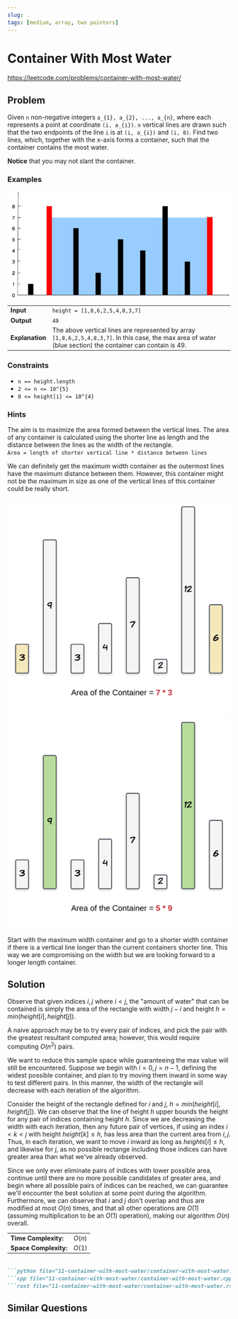```yaml
---
slug: .
tags: [medium, array, two pointers]
---
```


# Container With Most Water

<Difficulty m />

https://leetcode.com/problems/container-with-most-water/

## Problem

Given `n` non-negative integers `a_{1}, a_{2}, ..., a_{n}`, where each represents a point at coordinate `(i, a_{i})`. `n` vertical lines are drawn such that the two endpoints of the line `i` is at `(i, a_{i})` and `(i, 0)`. Find two lines, which, together with the x-axis forms a container, such that the container contains the most water.

**Notice** that you may not slant the container.

### Examples

<Example>

![Visual example](./assets/example.jpg)

| | |
:--|:--
**Input**       | `height = [1,8,6,2,5,4,8,3,7]`  
**Output**      | `49`
**Explanation** | The above vertical lines are represented by array `[1,8,6,2,5,4,8,3,7]`. In this case, the max area of water (blue section) the container can contain is 49.

</Example>

### Constraints

- `n == height.length`
- `2 <= n <= 10^{5}`
- `0 <= height[i] <= 10^{4}`

### Hints

<Hint>

The aim is to maximize the area formed between the vertical lines. The area of any container is calculated using the shorter line as length and the distance between the lines as the width of the rectangle.  
`Area = length of shorter vertical line * distance between lines`

We can definitely get the maximum width container as the outermost lines have the maximum distance between them. However, this container might not be the maximum in size as one of the vertical lines of this container could be really short.

![](./assets/hint1_1.png)
![](./assets/hint1_2.png)

</Hint>

<Hint>

Start with the maximum width container and go to a shorter width container if there is a vertical line longer than the current containers shorter line. This way we are compromising on the width but we are looking forward to a longer length container.

</Hint>

## Solution

Observe that given indices $i,j$ where $i < j$, the "amount of water" that can be contained is simply the area of the rectangle with width $j - i$ and height $h = min(height[i], height[j])$.

A naive approach may be to try every pair of indices, and pick the pair with the greatest resultant computed area; however, this would require computing $O(n^2)$ pairs.

We want to reduce this sample space while guaranteeing the max value will still be encountered. Suppose we begin with $i=0, j=n-1$, defining the widest possible container, and plan to try moving them inward in some way to test different pairs. In this manner, the width of the rectangle will decrease with each iteration of the algorithm.

Consider the height of the rectangle defined for $i$ and $j$, $h = min(height[i], height[j])$. We can observe that the line of height $h$ upper bounds the height for any pair of indices containing height $h$. Since we are decreasing the width with each iteration, then any future pair of vertices, if using an index $i < k < j$ with height $height[k] \leq h$, has less area than the current area from $i,j$. Thus, in each iteration,  we want to move $i$ inward as long as $heights[i] \leq h$, and likewise for $j$, as no possible rectange including those indices can have greater area than what we've already observed.

Since we only ever eliminate pairs of indices with lower possible area, continue until there are no more possible candidates of greater area, and begin where all possible pairs of indices can be reached, we can guarantee we'll encounter the best solution at some point during the algorithm. Furthermore, we can observe that $i$ and $j$ don't overlap and thus are modified at most $O(n)$ times, and that all other operations are $O(1)$ (assuming multiplication to be an $O(1)$ operation), making our algorithm $O(n)$ overall.

<VAlign>

| | |
:--|:--
**Time Complexity:**    |   $O(n)$
**Space Complexity:**   |   $O(1)$

</VAlign>

```md codetabs

```python file="11-container-with-most-water/container-with-most-water.py"
```cpp file="11-container-with-most-water/container-with-most-water.cpp"
```rust file="11-container-with-most-water/container-with-most-water.rs"

```

## Similar Questions

<Similar title="Trapping Rain Water" h />
